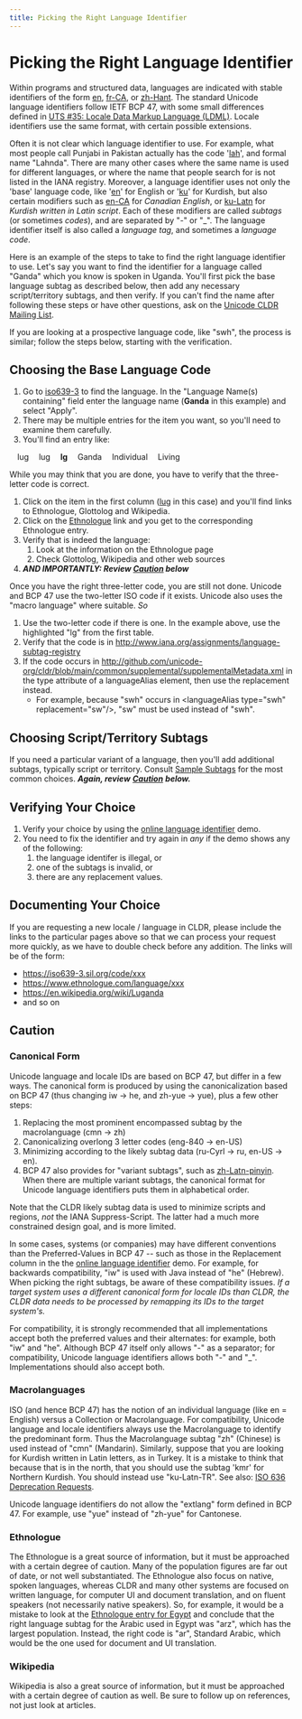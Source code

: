 ```yaml
---
title: Picking the Right Language Identifier
---
```


# Picking the Right Language Identifier

Within programs and structured data, languages are indicated with stable identifiers of the form [en](http://unicode.org/cldr/utility/languageid.jsp?a=en), [fr\-CA](http://unicode.org/cldr/utility/languageid.jsp?a=fr-CA), or [zh\-Hant](http://unicode.org/cldr/utility/languageid.jsp?a=zh-Hant&l=en). The standard Unicode language identifiers follow IETF BCP 47, with some small differences defined in [UTS \#35: Locale Data Markup Language (LDML)](http://www.unicode.org/reports/tr35/). Locale identifiers use the same format, with certain possible extensions.

Often it is not clear which language identifier to use. For example, what most people call Punjabi in Pakistan actually has the code '[lah](http://unicode.org/cldr/utility/languageid.jsp?a=lah)', and formal name "Lahnda". There are many other cases where the same name is used for different languages, or where the name that people search for is not listed in the IANA registry. Moreover, a language identifier uses not only the 'base' language code, like '[en](http://unicode.org/cldr/utility/languageid.jsp?a=en)' for English or '[ku](http://unicode.org/cldr/utility/languageid.jsp?a=ku)' for Kurdish, but also certain modifiers such as [en\-CA](http://unicode.org/cldr/utility/languageid.jsp?a=en-CA) for *Canadian English*, or [ku\-Latn](http://ku-Latn) for *Kurdish written in Latin script*. Each of these modifiers are called *subtags* (or sometimes *codes*), and are separated by "\-" or "\_". The language identifier itself is also called a *language tag*, and sometimes a *language code*.

Here is an example of the steps to take to find the right language identifier to use. Let's say you want to find the identifier for a language called "Ganda" which you know is spoken in Uganda. You'll first pick the base language subtag as described below, then add any necessary script/territory subtags, and then verify. If you can't find the name after following these steps or have other questions, ask on the [Unicode CLDR Mailing List](http://www.unicode.org/consortium/distlist.html#cldr_list).

If you are looking at a prospective language code, like "swh", the process is similar; follow the steps below, starting with the verification.

## Choosing the Base Language Code

1. Go to [iso639\-3](https://iso639-3.sil.org/code_tables/639/data) to find the language. In the "Language Name(s) containing" field enter the language name (**Ganda** in this example) and select "Apply".
2. There may be multiple entries for the item you want, so you'll need to examine them carefully.
3. You'll find an entry like:

&emsp;lug&emsp; lug&emsp; **lg**&emsp; Ganda&emsp; Individual&emsp; Living

While you may think that you are done, you have to verify that the three\-letter code is correct.

1. Click on the item in the first column ([lug](https://iso639-3.sil.org/code/lug) in this case) and you'll find links to Ethnologue, Glottolog and Wikipedia.
2. Click on the [Ethnologue](http://www.ethnologue.com/language/lug) link and you get to the corresponding Ethnologue entry.
3. Verify that is indeed the language:
	1. Look at the information on the Ethnologue page
	2. Check Glottolog, Wikipedia and other web sources
4. ***AND IMPORTANTLY: Review [Caution](#Caution) below***

Once you have the right three\-letter code, you are still not done. Unicode and BCP 47 use the two\-letter ISO code if it exists. Unicode also uses the "macro language" where suitable. *So*

1. Use the two\-letter code if there is one. In the example above, use the highlighted "lg" from the first table.
2. Verify that the code is in http://www.iana.org/assignments/language-subtag-registry
3. If the code occurs in http://github.com/unicode-org/cldr/blob/main/common/supplemental/supplementalMetadata.xml in the type attribute of a languageAlias element, then use the replacement instead.
	- For example, because "swh" occurs in \<languageAlias type\="swh" replacement\="sw"/\>, "sw" must be used instead of "swh".

## Choosing Script/Territory Subtags

If you need a particular variant of a language, then you'll add additional subtags, typically script or territory. Consult [Sample Subtags](http://unicode.org/cldr/utility/sample_subtags.html) for the most common choices. ***Again, review*** [***Caution***](#Caution) ***below.***

## Verifying Your Choice

1. Verify your choice by using the [online language identifier](http://unicode.org/cldr/utility/languageid.jsp) demo.
2. You need to fix the identifier and try again in *any* if the demo shows any of the following:
	1. the language identifer is illegal, or
	2. one of the subtags is invalid, or
	3. there are any replacement values.

## Documenting Your Choice

If you are requesting a new locale / language in CLDR, please include the links to the particular pages above so that we can process your request more quickly, as we have to double check before any addition. The links will be of the form:

- https://iso639-3.sil.org/code/xxx
- https://www.ethnologue.com/language/xxx
- https://en.wikipedia.org/wiki/Luganda
- and so on

## Caution

### Canonical Form

Unicode language and locale IDs are based on BCP 47, but differ in a few ways. The canonical form is produced by using the canonicalization based on BCP 47 (thus changing iw → he, and zh\-yue → yue), plus a few other steps:

1. Replacing the most prominent encompassed subtag by the macrolanguage (cmn → zh)
2. Canonicalizing overlong 3 letter codes (eng\-840 → en\-US)
3. Minimizing according to the likely subtag data (ru\-Cyrl → ru, en\-US → en).
4. BCP 47 also provides for "variant subtags", such as [zh\-Latn\-pinyin](http://unicode.org/cldr/utility/languageid.jsp?a=zh-Latn-pinyin). When there are multiple variant subtags, the canonical format for Unicode language identifiers puts them in alphabetical order.

Note that the CLDR likely subtag data is used to minimize scripts and regions, *not* the IANA Suppress\-Script. The latter had a much more constrained design goal, and is more limited.

In some cases, systems (or companies) may have different conventions than the Preferred\-Values in BCP 47 \-\- such as those in the Replacement column in the the [online language identifier](http://unicode.org/cldr/utility/languageid.jsp) demo. For example, for backwards compatibility, "iw" is used with Java instead of "he" (Hebrew). When picking the right subtags, be aware of these compatibility issues. *If a target system uses a different canonical form for locale IDs than CLDR, the CLDR data needs to be processed by remapping its IDs to the target system's.*

For compatibility, it is strongly recommended that all implementations accept both the preferred values and their alternates: for example, both "iw" and "he". Although BCP 47 itself only allows "\-" as a separator; for compatibility, Unicode language identifiers allows both "\-" and "\_". Implementations should also accept both.

### Macrolanguages

ISO (and hence BCP 47\) has the notion of an individual language (like en \= English) versus a Collection or Macrolanguage. For compatibility, Unicode language and locale identifiers always use the Macrolanguage to identify the predominant form. Thus the Macrolanguage subtag "zh" (Chinese) is used instead of "cmn" (Mandarin). Similarly, suppose that you are looking for Kurdish written in Latin letters, as in Turkey. It is a mistake to think that because that is in the north, that you should use the subtag 'kmr' for Northern Kurdish. You should instead use "ku\-Latn\-TR". See also: [ISO 636 Deprecation Requests](/development/development-process/design-proposals/iso-636-deprecation-requests-draft).

Unicode language identifiers do not allow the "extlang" form defined in BCP 47\. For example, use "yue" instead of "zh\-yue" for Cantonese.

### Ethnologue

The Ethnologue is a great source of information, but it must be approached with a certain degree of caution. Many of the population figures are far out of date, or not well substantiated. The Ethnologue also focus on native, spoken languages, whereas CLDR and many other systems are focused on written language, for computer UI and document translation, and on fluent speakers (not necessarily native speakers). So, for example, it would be a mistake to look at the [Ethnologue entry for Egypt](https://www.ethnologue.com/country/EG/) and conclude that the right language subtag for the Arabic used in Egypt was "arz", which has the largest population. Instead, the right code is "ar", Standard Arabic, which would be the one used for document and UI translation.

### Wikipedia

Wikipedia is also a great source of information, but it must be approached with a certain degree of caution as well. Be sure to follow up on references, not just look at articles.
